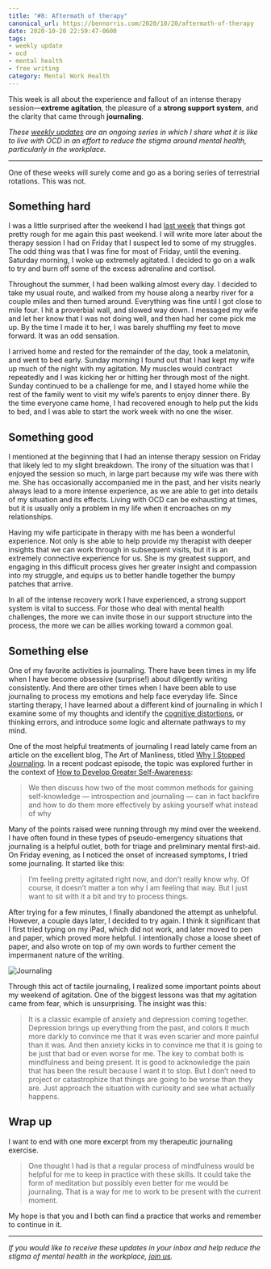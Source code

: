 ```yaml
---
title: "#8: Aftermath of therapy"
canonical_url: https://bennorris.com/2020/10/20/aftermath-of-therapy
date: 2020-10-20 22:59:47-0600
tags:
- weekly update
- ocd
- mental health
- free writing
category: Mental Work Health
---
```


This week is all about the experience and fallout of an intense therapy session—**extreme agitation**, the pleasure of a **strong support system**, and the clarity that came through **journaling**.

_These [weekly updates](https://bennorris.com/tags/weekly-update/) are an ongoing series in which I share what it is like to live with OCD in an effort to reduce the stigma around mental health, particularly in the workplace._

***

One of these weeks will surely come and go as a boring series of terrestrial rotations. This was not.


## Something hard

I was a little surprised after the weekend I had [last week](https://bennorris.com/2020/10/13/an-experienced-beginner/) that things got pretty rough for me again this past weekend. I will write more later about the therapy session I had on Friday that I suspect led to some of my struggles. The odd thing was that I was fine for most of Friday, until the evening. Saturday morning, I woke up extremely agitated. I decided to go on a walk to try and burn off some of the excess adrenaline and cortisol.

Throughout the summer, I had been walking almost every day. I decided to take my usual route, and walked from my house along a nearby river for a couple miles and then turned around. Everything was fine until I got close to mile four. I hit a proverbial wall, and slowed way down. I messaged my wife and let her know that I was not doing well, and then had her come pick me up. By the time I made it to her, I was barely shuffling my feet to move forward. It was an odd sensation.

I arrived home and rested for the remainder of the day, took a melatonin, and went to bed early. Sunday morning I found out that I had kept my wife up much of the night with my agitation. My muscles would contract repeatedly and I was kicking her or hitting her through most of the night. Sunday continued to be a challenge for me, and I stayed home while the rest of the family went to visit my wife’s parents to enjoy dinner there. By the time everyone came home, I had recovered enough to help put the kids to bed, and I was able to start the work week with no one the wiser.


## Something good

I mentioned at the beginning that I had an intense therapy session on Friday that likely led to my slight breakdown. The irony of the situation was that I enjoyed the session so much, in large part because my wife was there with me. She has occasionally accompanied me in the past, and her visits nearly always lead to a more intense experience, as we are able to get into details of my situation and its effects. Living with OCD can be exhausting at times, but it is usually only a problem in my life when it encroaches on my relationships.

Having my wife participate in therapy with me has been a wonderful experience. Not only is she able to help provide my therapist with deeper insights that we can work through in subsequent visits, but it is an extremely connective experience for us. She is my greatest support, and engaging in this difficult process gives her greater insight and compassion into my struggle, and equips us to better handle together the bumpy patches that arrive.

In all of the intense recovery work I have experienced, a strong support system is vital to success. For those who deal with mental health challenges, the more we can invite those in our support structure into the process, the more we can be allies working toward a common goal.


## Something else

One of my favorite activities is journaling. There have been times in my life when I have become obsessive (surprise!) about diligently writing consistently. And there are other times when I have been able to use journaling to process my emotions and help face everyday life. Since starting therapy, I have learned about a different kind of journaling in which I examine some of my thoughts and identify the [cognitive distortions](https://en.wikipedia.org/wiki/Cognitive_distortion), or thinking errors, and introduce some logic and alternate pathways to my mind.

One of the most helpful treatments of journaling I read lately came from an article on the excellent blog, The Art of Manliness, titled [Why I Stopped Journaling](https://www.artofmanliness.com/articles/why-i-stopped-journaling/). In a recent podcast episode, the topic was explored further in the context of [How to Develop Greater Self-Awareness](https://www.artofmanliness.com/articles/podcast-644-how-to-develop-greater-self-awareness/):

> We then discuss how two of the most common methods for gaining self-knowledge — introspection and journaling — can in fact backfire and how to do them more effectively by asking yourself what instead of why

Many of the points raised were running through my mind over the weekend. I have often found in these types of pseudo-emergency situations that journaling is a helpful outlet, both for triage and preliminary mental first-aid. On Friday evening, as I noticed the onset of increased symptoms, I tried some journaling. It started like this:

> I’m feeling pretty agitated right now, and don’t really know why. Of course, it doesn’t matter a ton why I am feeling that way. But I just want to sit with it a bit and try to process things.

After trying for a few minutes, I finally abandoned the attempt as unhelpful. However, a couple days later, I decided to try again. I think it significant that I first tried typing on my iPad, which did not work, and later moved to pen and paper, which proved more helpful. I intentionally chose a loose sheet of paper, and also wrote on top of my own words to further cement the impermanent nature of the writing.

![Journaling](https://media.bennorris.com/images/mentalworkhealth/uploads/2020/ecf9ee5ca5.jpg)

Through this act of tactile journaling, I realized some important points about my weekend of agitation. One of the biggest lessons was that my agitation came from fear, which is unsurprising. The insight was this:

> It is a classic example of anxiety and depression coming together. Depression brings up everything from the past, and colors it much more darkly to convince me that it was even scarier and more painful than it was. And then anxiety kicks in to convince me that it is going to be just that bad or even worse for me. The key to combat both is mindfulness and being present. It is good to acknowledge the pain that has been the result because I want it to stop. But I don’t need to project or catastrophize that things are going to be worse than they are. Just approach the situation with curiosity and see what actually happens.


## Wrap up

I want to end with one more excerpt from my therapeutic journaling exercise.

> One thought I had is that a regular process of mindfulness would be helpful for me to keep in practice with these skills. It could take the form of meditation but possibly even better for me would be journaling. That is a way for me to work to be present with the current moment.

My hope is that you and I both can find a practice that works and remember to continue in it.

***

_If you would like to receive these updates in your inbox and help reduce the stigma of mental health in the workplace, [join us](https://bennorris.com/subscribe/mwh/)._
